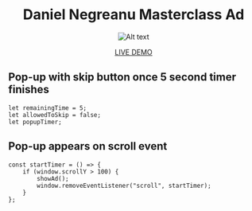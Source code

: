 <div align="center">
  
# Daniel Negreanu Masterclass Ad

![Alt text](https://github.com/Jgar514/subdomain_popup/blob/main/biggergifpopup.gif)

<!-- <img width="400" alt="Screenshot 2023-07-02 at 12 05 25 AM" src="https://github.com/Jgar514/subdomain_popup/blob/main/popup.gif"> -->

<!-- [Link text](https://website-name.com) -->

[LIVE DEMO](https://popup.joshuagarvey.com/)

</div>

## Pop-up with skip button once 5 second timer finishes

```
let remainingTime = 5;
let allowedToSkip = false;
let popupTimer;
```

## Pop-up appears on scroll event

```
const startTimer = () => {
	if (window.scrollY > 100) {
		showAd();
		window.removeEventListener("scroll", startTimer);
	}
};
```
